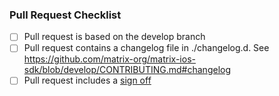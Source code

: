 ### Pull Request Checklist

<!-- Please read CONTRIBUTING.md before submitting your pull request -->

* [ ] Pull request is based on the develop branch
* [ ] Pull request contains a changelog file in ./changelog.d. See https://github.com/matrix-org/matrix-ios-sdk/blob/develop/CONTRIBUTING.md#changelog
* [ ] Pull request includes a [sign off](https://github.com/matrix-org/matrix-ios-sdk/blob/develop/CONTRIBUTING.md#sign-off)
